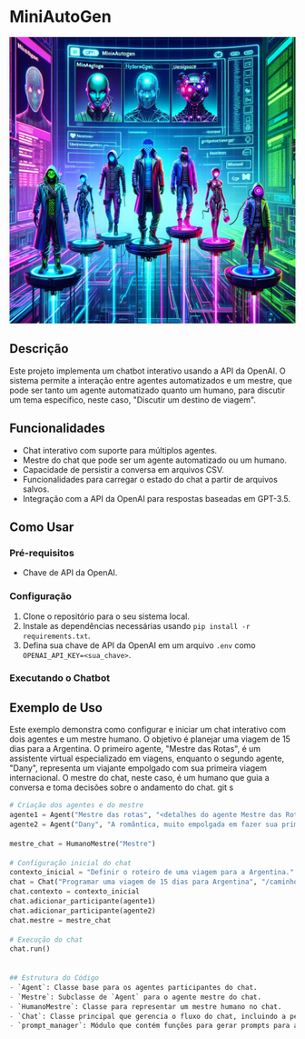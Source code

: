 # MiniAutoGen

![](miniautogen.png)

## Descrição
Este projeto implementa um chatbot interativo usando a API da OpenAI. O sistema permite a interação entre agentes automatizados e um mestre, que pode ser tanto um agente automatizado quanto um humano, para discutir um tema específico, neste caso, "Discutir um destino de viagem".


## Funcionalidades
- Chat interativo com suporte para múltiplos agentes.
- Mestre do chat que pode ser um agente automatizado ou um humano.
- Capacidade de persistir a conversa em arquivos CSV.
- Funcionalidades para carregar o estado do chat a partir de arquivos salvos.
- Integração com a API da OpenAI para respostas baseadas em GPT-3.5.


## Como Usar
### Pré-requisitos
- Chave de API da OpenAI.


### Configuração
1. Clone o repositório para o seu sistema local.
2. Instale as dependências necessárias usando `pip install -r requirements.txt`.
3. Defina sua chave de API da OpenAI em um arquivo `.env` como `OPENAI_API_KEY=<sua_chave>`.


### Executando o Chatbot
## Exemplo de Uso

Este exemplo demonstra como configurar e iniciar um chat interativo com dois agentes e um mestre humano. O objetivo é planejar uma viagem de 15 dias para a Argentina. O primeiro agente, "Mestre das Rotas", é um assistente virtual especializado em viagens, enquanto o segundo agente, "Dany", representa um viajante empolgado com sua primeira viagem internacional. O mestre do chat, neste caso, é um humano que guia a conversa e toma decisões sobre o andamento do chat.
git s
```python
# Criação dos agentes e do mestre
agente1 = Agent("Mestre das rotas", "<detalhes do agente Mestre das Rotas>")
agente2 = Agent("Dany", "A romântica, muito empolgada em fazer sua primeira viagem internacional.")

mestre_chat = HumanoMestre("Mestre")

# Configuração inicial do chat
contexto_inicial = "Definir o roteiro de uma viagem para a Argentina."
chat = Chat("Programar uma viagem de 15 dias para Argentina", "/caminho/para/salvar/o/chat")
chat.contexto = contexto_inicial
chat.adicionar_participante(agente1)
chat.adicionar_participante(agente2)
chat.mestre = mestre_chat

# Execução do chat
chat.run()


## Estrutura do Código
- `Agent`: Classe base para os agentes participantes do chat.
- `Mestre`: Subclasse de `Agent` para o agente mestre do chat.
- `HumanoMestre`: Classe para representar um mestre humano no chat.
- `Chat`: Classe principal que gerencia o fluxo do chat, incluindo a persistência e carregamento de conversas.
- `prompt_manager`: Módulo que contém funções para gerar prompts para a API da OpenAI.
